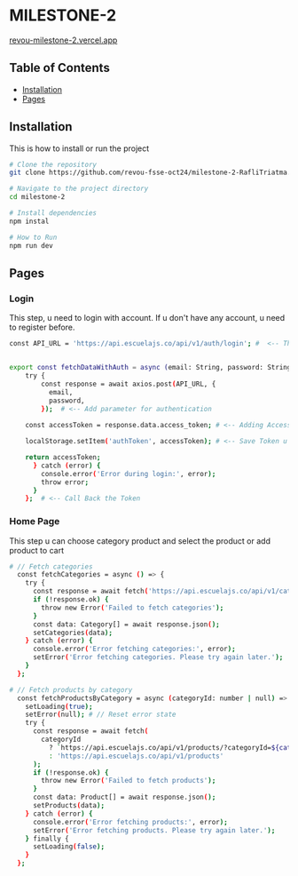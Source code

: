 # MILESTONE-2

[revou-milestone-2.vercel.app](https://revou-milestone-2-9soxbt2yy-rafli-triatmas-projects.vercel.app/)

## Table of Contents

- [Installation](#installation)
- [Pages](#pages)


## Installation

This is how to install or run the project

```bash
# Clone the repository
git clone https://github.com/revou-fsse-oct24/milestone-2-RafliTriatma.git

# Navigate to the project directory
cd milestone-2

# Install dependencies
npm instal

# How to Run
npm run dev

```


## Pages

### Login
This step, u need to login with account. If u don't have any account, u need to register before.

```bash
const API_URL = 'https://api.escuelajs.co/api/v1/auth/login'; #  <-- This is the API


export const fetchDataWithAuth = async (email: String, password: String) => {
    try {
        const response = await axios.post(API_URL, {
          email,
          password,
        });  # <-- Add parameter for authentication
    
    const accessToken = response.data.access_token; # <-- Adding Access Token

    localStorage.setItem('authToken', accessToken); # <-- Save Token u Got in LocalStorage  

    return accessToken;
      } catch (error) {
        console.error('Error during login:', error);
        throw error;
      }
    };  # <-- Call Back the Token
```
### Home Page
This step u can choose category product and select the product or add product to cart

```bash
# // Fetch categories
  const fetchCategories = async () => {
    try {
      const response = await fetch('https://api.escuelajs.co/api/v1/categories');
      if (!response.ok) {
        throw new Error('Failed to fetch categories');
      }
      const data: Category[] = await response.json();
      setCategories(data);
    } catch (error) {
      console.error('Error fetching categories:', error);
      setError('Error fetching categories. Please try again later.');
    }
  };

# // Fetch products by category
  const fetchProductsByCategory = async (categoryId: number | null) => {
    setLoading(true);
    setError(null); # // Reset error state
    try {
      const response = await fetch(
        categoryId
          ? `https://api.escuelajs.co/api/v1/products/?categoryId=${categoryId}`
          : 'https://api.escuelajs.co/api/v1/products'
      );
      if (!response.ok) {
        throw new Error('Failed to fetch products');
      }
      const data: Product[] = await response.json();
      setProducts(data);
    } catch (error) {
      console.error('Error fetching products:', error);
      setError('Error fetching products. Please try again later.');
    } finally {
      setLoading(false);
    }
  };
```
        
       

